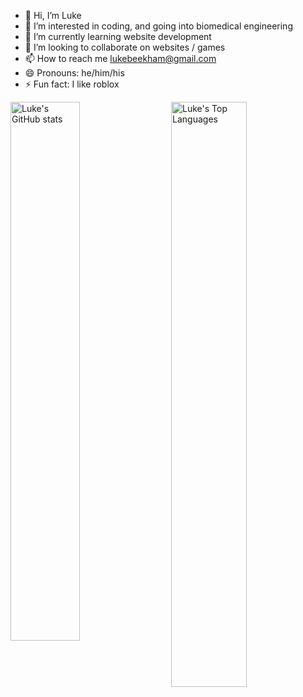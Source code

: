- 👋 Hi, I’m Luke 
- 👀 I’m interested in coding, and going into biomedical engineering
- 🌱 I’m currently learning website development
- 💞️ I’m looking to collaborate on websites / games
- 📫 How to reach me lukebeekham@gmail.com
- 😄 Pronouns: he/him/his
- ⚡ Fun fact: I like roblox

<img align="left" width ="47%" alt="Luke's GitHub stats" src="https://github-readme-stats.vercel.app/api?username=Luke-Beekham&show_icons=true" />

<img align="right" width="49%" alt="Luke's Top Languages" src="https://github-readme-stats.vercel.app/api/top-langs/?username=Luke-Beekham&layout=compact" />

<!---
Luke-Beekham/Luke-Beekham is a ✨ special ✨ repository because its `README.md` (this file) appears on your GitHub profile.
You can click the Preview link to take a look at your changes.
--->
